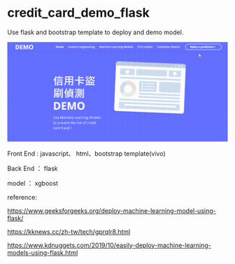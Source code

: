 # credit_card_demo_flask
Use flask and bootstrap template to deploy and demo model.

![image](https://github.com/ytchen175/image/blob/master/pred_demo.gif)

Front End : javascript、 html、bootstrap template(vivo)

Back End ： flask

model ： xgboost

reference:

https://www.geeksforgeeks.org/deploy-machine-learning-model-using-flask/

https://kknews.cc/zh-tw/tech/gprqlr8.html

https://www.kdnuggets.com/2019/10/easily-deploy-machine-learning-models-using-flask.html


